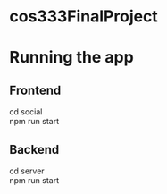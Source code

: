 ﻿# cos333FinalProject

# Running the app
## Frontend
cd social\
npm run start
## Backend
cd server\
npm run start
